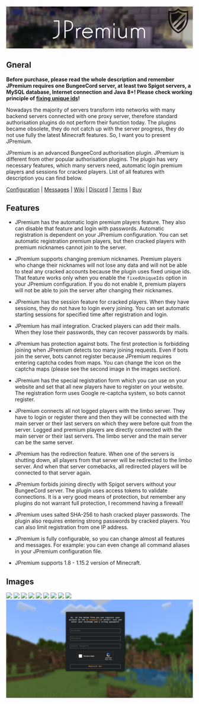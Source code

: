 ![Theme](https://raw.githubusercontent.com/Jakubson/JPremium/master/images/916fd6ff9b545ba89a7f395da3d113e34b1c6233.png)

## Gneral
**Before purchase, please read the whole description and remember JPremium requires one BungeeCord server, at least two Spigot servers, a MySQL database, Internet connection and Java 8+! Please check working principle of [fixing unique ids](https://github.com/Jakubson/JPremiumCleared/wiki#fixed-unique-ids)!**

Nowadays the majority of servers transform into networks with many backend servers connected with one proxy server, therefore standard authorisation plugins do not perform their function today. The plugins became obsolete, they do not catch up with the server progress, they do not use fully the latest Minecraft features. So, I want you to present JPremium.

JPremium is an advanced BungeeCord authorisation plugin. JPremium is different from other popular authorisation plugins. The plugin has very necessary features, which many servers need, automatic login premium players and sessions for cracked players. List of all features with description you can find below.

[Configuration]() | [Messages]() | [Wiki](https://github.com/Jakubson/JPremiumCleared/wiki) | [Discord](https://discord.gg/phGxBFz) | [Terms]() | [Buy](https://www.spigotmc.org/resources/27766/)

## Features
* JPremium has the automatic login premium players feature. They also can disable that feature and login with passwords. Automatic registration is dependent on your JPremium configuration. You can set automatic registration premium players, but then cracked players with premium nicknames cannot join to the server.

* JPremium supports changing premium nicknames. Premium players who change their nicknames will not lose any data and will not be able to steal any cracked accounts because the plugin uses fixed unique ids. That feature works only when you enable the `fixedUniqueIds` option in your JPremium configuration. If you do not enable it, premium players will not be able to join the server after changing their nicknames.

* JPremium has the session feature for cracked players. When they have sessions, they do not have to login every joining. You can set automatic starting sessions for specified time after registration and login.

* JPremium has mail integration. Cracked players can add their mails. When they lose their passwords, they can recover passwords by mails.

* JPremium has protection against bots. The first protection is forbidding joining when JPremium detects too many joining requests. Even if bots join the server, bots cannot register because JPremium requires entering captcha codes from maps. You can change the icon on the captcha maps (please see the second image in the images section).

* JPremium has the special registration form which you can use on your website and set that all new players have to register on your website. The registration form uses Google re-captcha system, so bots cannot register.

* JPremium connects all not logged players with the limbo server. They have to login or register there and then they will be connected with the main server or their last servers on which they were before quit from the server. Logged and premium players are directly connected with the main server or their last servers. The limbo server and the main server can be the same server.

* JPremium has the redirection feature. When one of the servers is shutting down, all players from that server will be redirected to the limbo server. And when that server comebacks, all redirected players will be connected to that server again.

* JPremium forbids joining directly with Spigot servers without your BungeeCord server. The plugin uses access tokens to validate connections. It is a very good means of protection, but remember any plugins do not warrant full protection, I recommend having a firewall!

* JPremium uses salted SHA-256 to hash cracked player passwords. The plugin also requires entering strong passwords by cracked players. You can also limit registration from one IP address.

* JPremium is fully configurable, so you can change almost all features and messages. For example: you can even change all command aliases in your JPremium configuration file.

* JPremium supports 1.8 - 1.15.2 version of Minecraft.

## Images
![](https://raw.githubusercontent.com/Jakubson/JPremiumCleared/master/images/twoServers.png)
![](https://raw.githubusercontent.com/Jakubson/JPremiumCleared/master/images/oneServer.png)
![](https://raw.githubusercontent.com/Jakubson/JPremiumCleared/master/images/image1.png)
![](https://raw.githubusercontent.com/Jakubson/JPremiumCleared/master/images/image2.png)
![](https://raw.githubusercontent.com/Jakubson/JPremiumCleared/master/images/image3.png)
![](https://raw.githubusercontent.com/Jakubson/JPremiumCleared/master/images/image4.png)
![](https://raw.githubusercontent.com/Jakubson/JPremiumCleared/master/images/image5.png)
![](https://raw.githubusercontent.com/Jakubson/JPremiumCleared/master/images/image6.png)
![](https://raw.githubusercontent.com/Jakubson/JPremiumCleared/master/images/image7.png)
![](https://raw.githubusercontent.com/Jakubson/JPremiumCleared/master/images/image8.png)
